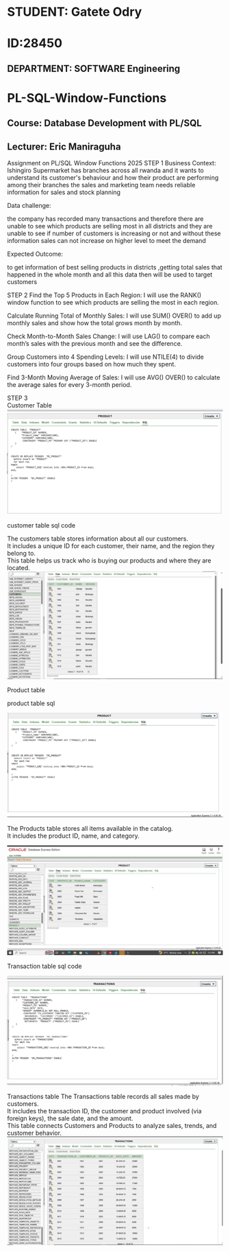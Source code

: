 # STUDENT: Gatete Odry
# ID:28450
## DEPARTMENT: SOFTWARE Engineering
# PL-SQL-Window-Functions
## Course:  Database Development with PL/SQL
## Lecturer: Eric Maniraguha
Assignment on PL/SQL Window Functions 2025
   STEP 1
Business Context:
Ishingiro Supermarket has branches across all rwanda and it wants to understand its customer's behaviour and how their product are performing among their branches the sales and marketing team needs reliable information for sales and stock planning

Data challenge:

the company has recorded many transactions and therefore there are unable to see which products are selling most in all districts and they are unable to see if number of customers is increasing or not and without these information sales can not increase on higher level to meet the demand

Expected Outcome:

to get information of best selling products in districts ,getting total sales that happened in the whole month and all this data then will be used to target customers

STEP 2 
Find the Top 5 Products in Each Region:
I will use the RANK() window function to see which products are selling the most in each region.

Calculate Running Total of Monthly Sales:
I will use SUM() OVER() to add up monthly sales and show how the total grows month by month.

Check Month-to-Month Sales Change:
I will use LAG() to compare each month’s sales with the previous month and see the difference.

Group Customers into 4 Spending Levels:
I will use NTILE(4) to divide customers into four groups based on how much they spent.

Find 3-Month Moving Average of Sales:
I will use AVG() OVER() to calculate the average sales for every 3-month period.

STEP 3  
Customer Table 
![Customers Table sql](/images/Customer%20sql%20croped.png)

customer table sql code


The customers table stores information about all our customers.  
It includes a unique ID for each customer, their name, and the region they belong to.  
This table helps us track who is buying our products and where they are located.
![Customers Table](/images/CUSTOMER%20TABLE.jpg)

Product table 

product table sql 

![Product table sql ](/images/product%20sql%20croped.png)


The Products table stores all items available in the catalog.  
It includes the product ID, name, and category.

![Product table](/images/Product%20table.png) 

Transaction table sql code

![Transaction table sql ](/images/transaction%20sql%20cropped.png) 

Transactions table 
The Transactions table records all sales made by customers.  
It includes the transaction ID, the customer and product involved (via foreign keys), the sale date, and the amount.  
This table connects Customers and Products to analyze sales, trends, and customer behavior.
![Transaction table](/images/Transaction%20table.png)

